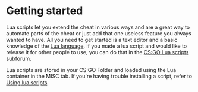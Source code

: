 # Getting started

Lua scripts let you extend the cheat in various ways and are a great way to automate parts of the cheat or just add that one useless feature you always wanted to have. All you need to get started is a text editor and a basic knowledge of the [Lua language](https://learnxinyminutes.com/docs/lua/). If you made a lua script and would like to release it for other people to use, you can do that in the [CS:GO Lua scripts](https://gamesense.pub/forums/viewforum.php?id=8) subforum.

Lua scripts are stored in your CS:GO Folder and loaded using the Lua container in the MISC tab. If you're having trouble installing a script, refer to [Using lua scripts](docs/using-the-cheat/using_lua_scripts#common-problems)
